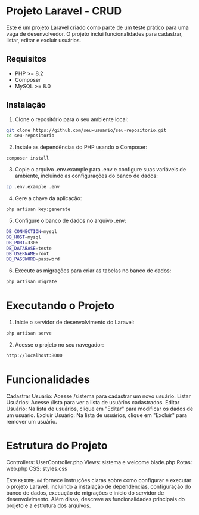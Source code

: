 # Projeto Laravel - CRUD

Este é um projeto Laravel criado como parte de um teste prático para uma vaga de desenvolvedor. O projeto inclui funcionalidades para cadastrar, listar, editar e excluir usuários.

## Requisitos

- PHP >= 8.2
- Composer
- MySQL >= 8.0

## Instalação

1. Clone o repositório para o seu ambiente local:

```sh
git clone https://github.com/seu-usuario/seu-repositorio.git
cd seu-repositorio
```

2. Instale as dependências do PHP usando o Composer:

```sh
composer install
```

3. Copie o arquivo .env.example para .env e configure suas variáveis de ambiente, incluindo as configurações do banco de dados:

```sh
cp .env.example .env
```

4. Gere a chave da aplicação:

```sh
php artisan key:generate
```
5. Configure o banco de dados no arquivo .env:
```sh
DB_CONNECTION=mysql
DB_HOST=mysql
DB_PORT=3306
DB_DATABASE=teste
DB_USERNAME=root
DB_PASSWORD=password
```

6. Execute as migrações para criar as tabelas no banco de dados:
```sh
php artisan migrate
```
# Executando o Projeto

1. Inicie o servidor de desenvolvimento do Laravel:

```sh
php artisan serve
```

2. Acesse o projeto no seu navegador:

```sh
http://localhost:8000
```

# Funcionalidades

Cadastrar Usuário: Acesse /sistema para cadastrar um novo usuário.
Listar Usuários: Acesse /lista para ver a lista de usuários cadastrados.
Editar Usuário: Na lista de usuários, clique em "Editar" para modificar os dados de um usuário.
Excluir Usuário: Na lista de usuários, clique em "Excluir" para remover um usuário.

# Estrutura do Projeto

Controllers: UserController.php
Views: sistema e welcome.blade.php
Rotas: web.php
CSS: styles.css



Este `README.md` fornece instruções claras sobre como configurar e executar o projeto Laravel, incluindo a instalação de dependências, configuração do banco de dados, execução de migrações e início do servidor de desenvolvimento. Além disso, descreve as funcionalidades principais do projeto e a estrutura dos arquivos.
